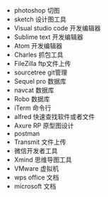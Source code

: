 - photoshop  切图
- sketch 设计图工具
- Visual studio code 开发编辑器
- Sublime text 开发编辑器
- Atom 开发编辑器
- Charles 抓包工具
- FileZilla ftp文件上传
- sourcetree git管理
- Sequel pro 数据库
- navcat 数据库
- Robo 数据库
- iTerm 命令行
- alfred 快速查找软件或者文件
- Axure RP 原型图设计
- postman 
- Transmit 文件上传
- 微信开发者工具
- Xmind 思维导图工具
- VMware 虚拟机
- wps office 文档
- microsoft 文档